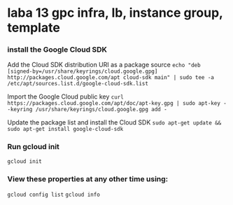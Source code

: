 # laba 13 gpc infra, lb, instance group, template


### install the Google Cloud SDK
Add the Cloud SDK distribution URI as a package source
```echo "deb [signed-by=/usr/share/keyrings/cloud.google.gpg] http://packages.cloud.google.com/apt cloud-sdk main" | sudo tee -a /etc/apt/sources.list.d/google-cloud-sdk.list```

Import the Google Cloud public key
```curl https://packages.cloud.google.com/apt/doc/apt-key.gpg | sudo apt-key --keyring /usr/share/keyrings/cloud.google.gpg add -```

Update the package list and install the Cloud SDK
```sudo apt-get update && sudo apt-get install google-cloud-sdk```

### Run gcloud init
```gcloud init```

### View these properties at any other time using:
```gcloud config list```
```gcloud info```